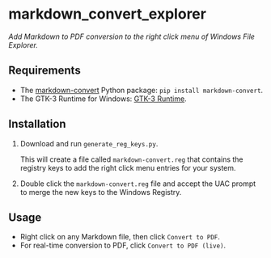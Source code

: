 # markdown_convert_explorer

_Add Markdown to PDF conversion to the right click menu of Windows File Explorer._

## Requirements

- The [markdown-convert](https://github.com/Julynx/markdown_convert) Python package: `pip install markdown-convert`.
- The GTK-3 Runtime for Windows: [GTK-3 Runtime](https://github.com/tschoonj/GTK-for-Windows-Runtime-Environment-Installer/releases).

## Installation

1. Download and run `generate_reg_keys.py`.
   
    This will create a file called `markdown-convert.reg` that contains the registry keys to add the right click menu entries for your system.

3. Double click the `markdown-convert.reg` file and accept the UAC prompt to merge the new keys to the Windows Registry.

## Usage

- Right click on any Markdown file, then click `Convert to PDF`.
- For real-time conversion to PDF, click `Convert to PDF (live)`.
